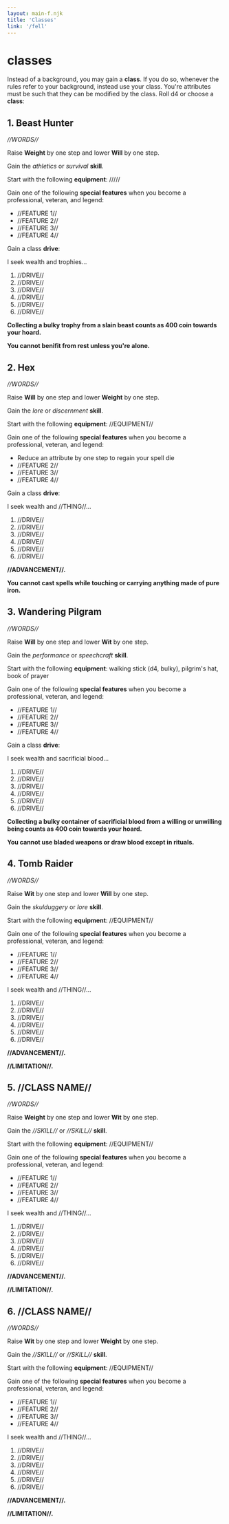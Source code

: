 ```yaml
---
layout: main-f.njk
title: 'Classes'
link: '/fell'
---
```


# classes

Instead of a background, you may gain a **class**. If you do so, whenever the rules refer to your background, instead use your class. You're attributes must be such that they can be modified by the class. Roll d4 or choose a **class**:

## 1. Beast Hunter

*//WORDS//*

Raise **Weight** by one step and lower **Will** by one step.

Gain the *athletics* or *survival* **skill**.

Start with the following **equipment**: /////

Gain one of the following **special features** when you become a professional, veteran, and legend:

- //FEATURE 1//
- //FEATURE 2//
- //FEATURE 3//
- //FEATURE 4//

Gain a class **drive**:

I seek wealth and trophies...

1. //DRIVE//
2. //DRIVE//
3. //DRIVE//
4. //DRIVE//
5. //DRIVE//
6. //DRIVE//

**Collecting a bulky trophy from a slain beast counts as 400 coin towards your hoard.**

**You cannot benifit from rest unless you're alone.**

## 2. Hex

*//WORDS//*

Raise **Will** by one step and lower **Weight** by one step.

Gain the *lore* or *discernment* **skill**.

Start with the following **equipment**: //EQUIPMENT//

Gain one of the following **special features** when you become a professional, veteran, and legend:

- Reduce an attribute by one step to regain your spell die
- //FEATURE 2//
- //FEATURE 3//
- //FEATURE 4//

Gain a class **drive**:

I seek wealth and //THING//...

1. //DRIVE//
2. //DRIVE//
3. //DRIVE//
4. //DRIVE//
5. //DRIVE//
6. //DRIVE//

**//ADVANCEMENT//.**

**You cannot cast spells while touching or carrying anything made of pure iron.**

## 3. Wandering Pilgram

*//WORDS//*

Raise **Will** by one step and lower **Wit** by one step.

Gain the *performance* or *speechcraft* **skill**.

Start with the following **equipment**: walking stick (d4, bulky), pilgrim's hat, book of prayer

Gain one of the following **special features** when you become a professional, veteran, and legend:

- //FEATURE 1//
- //FEATURE 2//
- //FEATURE 3//
- //FEATURE 4//

Gain a class **drive**:

I seek wealth and sacrificial blood...

1. //DRIVE//
2. //DRIVE//
3. //DRIVE//
4. //DRIVE//
5. //DRIVE//
6. //DRIVE//

**Collecting a bulky container of sacrificial blood from a willing or unwilling being counts as 400 coin towards your hoard.**

**You cannot use bladed weapons or draw blood except in rituals.**

## 4. Tomb Raider

*//WORDS//*

Raise **Wit** by one step and lower **Will** by one step.

Gain the *skulduggery* or *lore* **skill**.

Start with the following **equipment**: //EQUIPMENT//

Gain one of the following **special features** when you become a professional, veteran, and legend:

- //FEATURE 1//
- //FEATURE 2//
- //FEATURE 3//
- //FEATURE 4//

I seek wealth and //THING//...

1. //DRIVE//
2. //DRIVE//
3. //DRIVE//
4. //DRIVE//
5. //DRIVE//
6. //DRIVE//

**//ADVANCEMENT//.**

**//LIMITATION//.**

## 5. //CLASS NAME//

*//WORDS//*

Raise **Weight** by one step and lower **Wit** by one step.

Gain the *//SKILL//* or *//SKILL//* **skill**.

Start with the following **equipment**: //EQUIPMENT//

Gain one of the following **special features** when you become a professional, veteran, and legend:

- //FEATURE 1//
- //FEATURE 2//
- //FEATURE 3//
- //FEATURE 4//

I seek wealth and //THING//...

1. //DRIVE//
2. //DRIVE//
3. //DRIVE//
4. //DRIVE//
5. //DRIVE//
6. //DRIVE//

**//ADVANCEMENT//.**

**//LIMITATION//.**

## 6. //CLASS NAME//

*//WORDS//*

Raise **Wit** by one step and lower **Weight** by one step.

Gain the *//SKILL//* or *//SKILL//* **skill**.

Start with the following **equipment**: //EQUIPMENT//

Gain one of the following **special features** when you become a professional, veteran, and legend:

- //FEATURE 1//
- //FEATURE 2//
- //FEATURE 3//
- //FEATURE 4//

I seek wealth and //THING//...

1. //DRIVE//
2. //DRIVE//
3. //DRIVE//
4. //DRIVE//
5. //DRIVE//
6. //DRIVE//

**//ADVANCEMENT//.**

**//LIMITATION//.**
